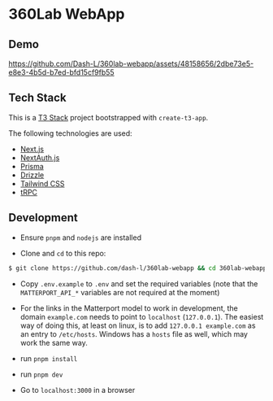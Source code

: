 # 360Lab WebApp

## Demo

https://github.com/Dash-L/360lab-webapp/assets/48158656/2dbe73e5-e8e3-4b5d-b7ed-bfd15cf9fb55



## Tech Stack

This is a [T3 Stack](https://create.t3.gg/) project bootstrapped with `create-t3-app`.

The following technologies are used:

- [Next.js](https://nextjs.org)
- [NextAuth.js](https://next-auth.js.org)
- [Prisma](https://prisma.io)
- [Drizzle](https://orm.drizzle.team)
- [Tailwind CSS](https://tailwindcss.com)
- [tRPC](https://trpc.io)

## Development

* Ensure `pnpm` and `nodejs` are installed

* Clone and `cd` to this repo:

```sh
$ git clone https://github.com/dash-l/360lab-webapp && cd 360lab-webapp
```

* Copy `.env.example` to `.env` and set the required variables (note that the `MATTERPORT_API_*` variables are not required at the moment)

* For the links in the Matterport model to work in development, the domain `example.com` needs to point to `localhost` (`127.0.0.1`). The easiest way of doing this, at least on linux,
is to add `127.0.0.1 example.com` as an entry to `/etc/hosts`. Windows has a `hosts` file as well, which may work the same way.

* run `pnpm install`

* run `pnpm dev`

* Go to `localhost:3000` in a browser
